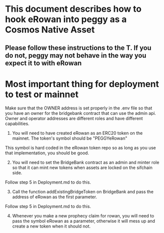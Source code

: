 # This document describes how to hook eRowan into peggy as a Cosmos Native Asset

## Please follow these instructions to the T. If you do not, peggy may not behave in the way you expect it to with eRowan

# Most important thing for deployment to test or mainnet

Make sure that the OWNER address is set properly in the .env file so that you have an owner for the bridgebank contract that can use the admin api. Owner and operator addresses are different roles and have different capabilities.

1. You will need to have created eRowan as an ERC20 token on the mainnet. The token's symbol should be "PEGGYeRowan"

This symbol is hard coded in the eRowan token repo so as long as you use that implementation, you should be good.

2. You will need to set the BridgeBank contract as an admin and minter role so that it can mint new tokens when assets are locked on the sifchain side.

Follow step 5 in Deployment.md to do this.

3. Call the function addExistingBridgeToken on BridgeBank and pass the address of eRowan as the first parameter.

Follow step 5 in Deployment.md to do this.

4. Whenever you make a new prophecy claim for rowan, you will need to pass the symbol eRowan as a parameter, otherwise it will mess up and create a new token when it should not.
